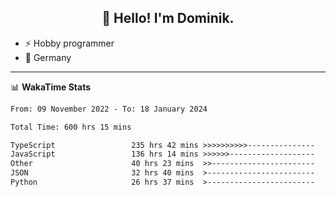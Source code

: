 <h2 align="center">👋 Hello! I'm Dominik.</h2>

- ⚡ Hobby programmer
- 📍 Germany

---
📊 **WakaTime Stats**
<!--START_SECTION:waka-->

```txt
From: 09 November 2022 - To: 18 January 2024

Total Time: 600 hrs 15 mins

TypeScript                 235 hrs 42 mins >>>>>>>>>>---------------   39.27 %
JavaScript                 136 hrs 14 mins >>>>>>-------------------   22.70 %
Other                      40 hrs 23 mins  >>-----------------------   06.73 %
JSON                       32 hrs 40 mins  >------------------------   05.44 %
Python                     26 hrs 37 mins  >------------------------   04.44 %
```

<!--END_SECTION:waka-->

